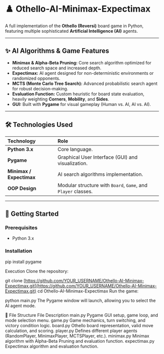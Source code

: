 # ♟️ Othello-AI-Minimax-Expectimax

A full implementation of the **Othello (Reversi)** board game in Python, featuring multiple sophisticated **Artificial Intelligence (AI)** agents.

---

## ✨ AI Algorithms & Game Features

* **Minimax & Alpha-Beta Pruning:** Core search algorithm optimized for reduced search space and increased depth.
* **Expectimax:** AI agent designed for non-deterministic environments or randomized opponents.
* **MCTS (Monte Carlo Tree Search):** Advanced probabilistic search agent for robust decision-making.
* **Evaluation Function:** Custom heuristic for board state evaluation, heavily weighting **Corners**, **Mobility**, and **Sides**.
* **GUI:** Built with **Pygame** for visual gameplay (Human vs. AI, AI vs. AI).

---

## 🛠️ Technologies Used

| Technology | Role |
| :--- | :--- |
| **Python 3.x** | Core language. |
| **Pygame** | Graphical User Interface (GUI) and visualization. |
| **Minimax / Expectimax** | AI search algorithms implementation. |
| **OOP Design** | Modular structure with `Board`, `Game`, and `Player` classes. |

---

## 🚀 Getting Started

### Prerequisites
* Python 3.x

### Installation

pip install pygame

Execution
Clone the repository:


git clone [https://github.com/YOUR_USERNAME/Othello-AI-Minimax-Expectimax.git](https://github.com/YOUR_USERNAME/Othello-AI-Minimax-Expectimax.git)
cd Othello-AI-Minimax-Expectimax
Run the game:


python main.py
The Pygame window will launch, allowing you to select the AI agent mode.

📂 File Structure
File	Description
main.py	Pygame GUI setup, game loop, and mode selection menu.
game.py	Game mechanics, turn switching, and victory condition logic.
board.py	Othello board representation, valid move calculation, and scoring.
player.py	Defines different player agents (RandomPlayer, MinimaxPlayer, MCTSPlayer, etc.).
minimax.py	Minimax algorithm with Alpha-Beta Pruning and evaluation function.
expectimax.py	Expectimax algorithm and evaluation function.
